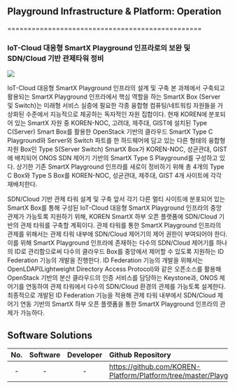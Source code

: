 ## Playground Infrastructure & Platform: Operation 
================================================
### IoT-Cloud 대응형 SmartX Playground 인프라로의 보완 및 SDN/Cloud 기반 관제타워 정비

![](https://github.com/KOREN-Platform/Platform/blob/master/Images/2-1.png)

IoT-Cloud 대응형 SmartX Playground 인프라의 설계 및 구축
  본 과제에서 구축되고 활용되는 SmartX Playground 인프라에서 핵심 역할을 하는 SmartX Box (Server 및 Switch)는 미래형 서비스 실증에 필요한 각종 융합형 컴퓨팅/네트워킹 자원들을 가상화된 수준에서 지능적으로 제공하는 독자적인 자원 집합이다. 현재 KOREN에 분포되어 있는 SmartX 자원 중 KOREN-NOC, 고려대, 제주대, GIST에 설치된 Type C(Server) Smart Box를 활용한 OpenStack 기반의 클라우드 SmartX Type C Playground와 Server와 Switch 파트를 한 하드웨어에 담고 있는 다른 형태의 융합형 자원 Box인 Type S(Server Switch) SmartX Box가 KOREN-NOC, 성균관대, GIST에 배치되어 ONOS SDN 제어기 기반의 SmartX Type S Playground를 구성하고 있다. 상기한 기존 SmartX Playground 인프라를 새로이 정비하기 위해 총 4개의 Type C Box와 Type S Box를 KOREN-NOC, 성균관대, 제주대, GIST 4개 사이트에 각각 재배치한다.
  
 SDN/Cloud 기반 관제 타워 설계 및 구축
  앞서 각기 다른 멀티 사이트에 분포되어 있는 SmartX Box를 통해 구성된 IoT-Cloud 대응형 SmartX Playground 인프라의 중앙 관제가 가능토록 지원하기 위해, KOREN SmartX 하부 오픈 플랫폼에 SDN/Cloud 기반의 관제 타워를 구축할 계획이다. 관제 타워를 통한 SmartX Playground 인프라의 관제를 위해서는 관제 타워 내부에 SDN/Cloud 제어기의 제어 권한이 부여되어야 한다. 이를 위해 SmartX Playground 인프라에 존재하는 다수의 SDN/Cloud 제어기를 하나의 ID로 관리함으로써 다수의 클라우드 Box를 중앙에서 제어할 수 있도록 지원하는 ID Federation 기능의 개발을 진행한다. ID Federation 기능의 개발을 위해서는 OpenLDAP(Lightweight Directory Access Protocol)와 같은 오픈소스를 활용해 OpenStack 기반의 분산 클라우드의 인증 서비스를 담당하는 Keystone과, ONOS 제어기를 연동하여 관제 타워에서 다수의 SDN/Cloud 환경의 관제를 가능토록 설계한다. 최종적으로 개발된 ID Federation 기능을 적용해 관제 타워 내부에서 SDN/Cloud 제어기 연동 기반의 SmartX 하부 오픈 플랫폼을 통한 SmartX Playground 인프라의 관제가 가능하다.
  
Software Solutions
----------------------------
| No. | Software | Developer | Github Repository |
|:---:|:---:|:---:|:---------------|
| -   | - | - |https://github.com/KOREN-Platform/Platform/tree/master/Playground_Infra_Platform_Operation|

